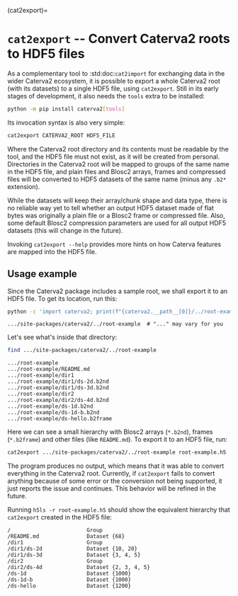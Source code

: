 (cat2export)=
# `cat2export` -- Convert Caterva2 roots to HDF5 files

As a complementary tool to :std:doc:`cat2import` for exchanging data in the wider Caterva2 ecosystem, it is possible to export a whole Caterva2 root (with its datasets) to a single HDF5 file, using `cat2export`.  Still in its early stages of development, it also needs the `tools` extra to be installed:

```sh
python -m pip install caterva2[tools]
```

Its invocation syntax is also very simple:

```sh
cat2export CATERVA2_ROOT HDF5_FILE
```

Where the Caterva2 root directory and its contents must be readable by the tool, and the HDF5 file must not exist, as it will be created from personal.  Directories in the Caterva2 root will be mapped to groups of the same name in the HDF5 file, and plain files and Blosc2 arrays, frames and compressed files will be converted to HDF5 datasets of the same name (minus any ``.b2*`` extension).

While the datasets will keep their array/chunk shape and data type, there is no reliable way yet to tell whether an output HDF5 dataset made of flat bytes was originally a plain file or a Blosc2 frame or compressed file.  Also, some default Blosc2 compression parameters are used for all output HDF5 datasets (this will change in the future).

Invoking `cat2export --help` provides more hints on how Caterva features are mapped into the HDF5 file.

## Usage example

Since the Caterva2 package includes a sample root, we shall export it to an HDF5 file.  To get its location, run this:

```sh
python -c 'import caterva2; print(f"{caterva2.__path__[0]}/../root-example")'
```

```
.../site-packages/caterva2/../root-example  # "..." may vary for you
```

Let's see what's inside that directory:

```sh
find .../site-packages/caterva2/../root-example
```

```
.../root-example
.../root-example/README.md
.../root-example/dir1
.../root-example/dir1/ds-2d.b2nd
.../root-example/dir1/ds-3d.b2nd
.../root-example/dir2
.../root-example/dir2/ds-4d.b2nd
.../root-example/ds-1d.b2nd
.../root-example/ds-1d-b.b2nd
.../root-example/ds-hello.b2frame
```

Here we can see a small hierarchy with Blosc2 arrays (`*.b2nd`), frames (`*.b2frame`) and other files (like `README.md`).  To export it to an HDF5 file, run:

```sh
cat2export .../site-packages/caterva2/../root-example root-example.h5
```

The program produces no output, which means that it was able to convert everything in the Caterva2 root.  Currently, if `cat2export` fails to convert anything because of some error or the conversion not being supported, it just reports the issue and continues.  This behavior will be refined in the future.

Running `h5ls -r root-example.h5` should show the equivalent hierarchy that `cat2export` created in the HDF5 file:

```
/                        Group
/README.md               Dataset {68}
/dir1                    Group
/dir1/ds-2d              Dataset {10, 20}
/dir1/ds-3d              Dataset {3, 4, 5}
/dir2                    Group
/dir2/ds-4d              Dataset {2, 3, 4, 5}
/ds-1d                   Dataset {1000}
/ds-1d-b                 Dataset {1000}
/ds-hello                Dataset {1200}
```
